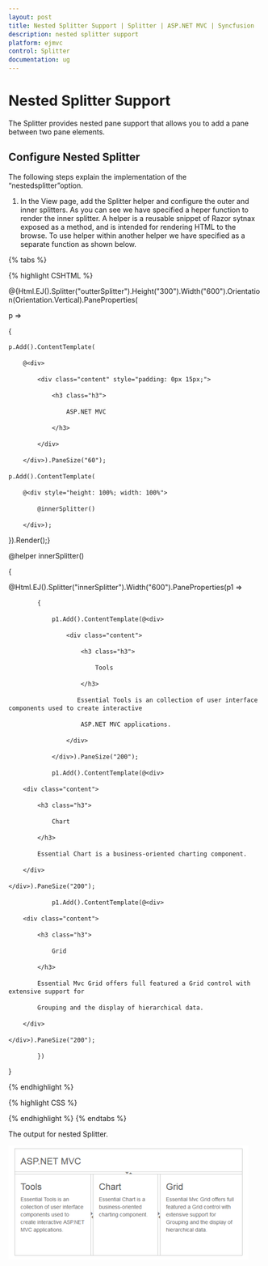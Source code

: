 ```yaml
---
layout: post
title: Nested Splitter Support | Splitter | ASP.NET MVC | Syncfusion
description: nested splitter support
platform: ejmvc
control: Splitter
documentation: ug
---
```


# Nested Splitter Support

The Splitter provides nested pane support that allows you to add a pane between two pane elements.

## Configure Nested Splitter

The following steps explain the implementation of the “nestedsplitter”option.

1. In the View page, add the Splitter helper and configure the outer and inner splitters. As you can see we have specified a heper function to render the inner splitter. A helper is a reusable snippet of Razor sytnax exposed as a method, and is intended for rendering HTML to the browse. To use helper within another helper we have specified as a separate function as shown below.

{% tabs %}

{% highlight CSHTML %}

@{Html.EJ().Splitter("outterSplitter").Height("300").Width("600").Orientation(Orientation.Vertical).PaneProperties(

p =>

{

	p.Add().ContentTemplate(

		@<div>

			<div class="content" style="padding: 0px 15px;">

				<h3 class="h3">

					ASP.NET MVC

				</h3>

			</div>

		</div>).PaneSize("60");

	p.Add().ContentTemplate(

		@<div style="height: 100%; width: 100%">

			@innerSplitter()

		</div>);

}).Render();}



@helper innerSplitter()

{

@Html.EJ().Splitter("innerSplitter").Width("600").PaneProperties(p1 =>

			{

				p1.Add().ContentTemplate(@<div>

					<div class="content">

						<h3 class="h3">

							Tools

						</h3>

					   Essential Tools is an collection of user interface components used to create interactive

						ASP.NET MVC applications.

					</div>

				</div>).PaneSize("200");

				p1.Add().ContentTemplate(@<div>

		<div class="content">

			<h3 class="h3">

				Chart

			</h3>

			Essential Chart is a business-oriented charting component.

		</div>

	</div>).PaneSize("200");

				p1.Add().ContentTemplate(@<div>

		<div class="content">

			<h3 class="h3">

				Grid

			</h3>

			Essential Mvc Grid offers full featured a Grid control with extensive support for

			Grouping and the display of hierarchical data.

		</div>

	</div>).PaneSize("200");

			})

}

{% endhighlight %}

{% highlight CSS %}


<style type="text/css" >

	#outterSplitter 
	{

		margin: 0 auto;

	}

	.h3 
	{

		font-size: 14px;

	}

	#innerSplitter 
	{

		border: 0 none;

	}

	.content 
	{

		padding: 15px;

	}

</style>



{% endhighlight %}
{% endtabs %} 

The output for nested Splitter.



![](Nested-Splitter-Support_images/Nested-Splitter-Support_img1.png)



